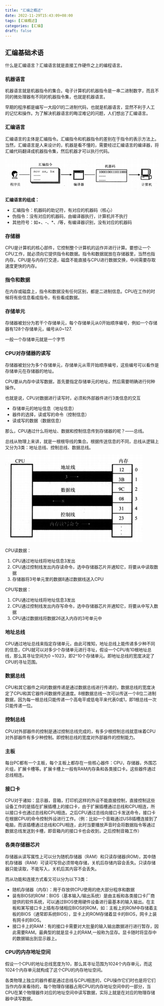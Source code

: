 ```yaml
---
title: "汇编之概述"
date: 2022-11-29T15:43:09+08:00
tags: [汇编概述]
categories: [汇编]
draft: false
---
```


## 汇编基础术语

什么是汇编语言？汇编语言就是直接工作硬件之上的编程语言。

### 机器语言

机器语言就是机器指令的集合。电子计算机的机器指令是一串二进制数字，而且不同的微处理器有不同的机器指令集，也就是机器语言。

早期的程序都是编写一大段01的二进制代码，也就是机器语言，显然不利于人工的记忆和操作。为了解决机器语言的晦涩难记的问题，人们想出了汇编语言。

### 汇编语言

汇编语言的主体是汇编指令。汇编指令和机器指令的差别在于指令的表示方法上。当然，汇编语言是人来设计的，机器是看不懂的，需要经过汇编语言的编译器，将汇编代码翻译成机器指令集，然后机器才可以执行代码。

![](https://raw.githubusercontent.com/cold-bin/img-for-cold-bin-blog/master/img/20221129200848.png)

**汇编语言的组成：**

- 汇编指令：机器码的助记符，有对应的机器码（核心）
- 伪指令：没有对应的机器码，由编译器执行，计算机并不执行
- 其他符号：如+、-、*、/等，有编译器识别，没有对应的机器码

### 存储器

CPU是计算机的核心部件，它控制整个计算机的运作并进行计算。要想让一个CPU工作，就必须向它提供指令和数据。指令和数据就放在存储器里，当然也指内存。CPU是与内存打交道，磁盘不能直接与CPU进行数据交换，中间需要存取速度更快的内存。

### 指令和数据

在内存或磁盘上，指令和数据没有任何区别，都是二进制信息。CPU在工作的时候将有些信息看成指令，有些看成数据。

### 存储单元

存储器被划分为若干个存储单元，每个存储单元从0开始顺序编号，例如一个存储器有128个存储单元，编号从0~127.

一般一个存储单元就是一个字节

### CPU对存储器的读写

存储器被划分为多个存储单元，存储单元从零开始顺序编号，这些编号可以看作是存储单元在存储器的地址。

CPU要从内存中读写数据，首先要指定存储单元的地址，然后需要明确进行何种操作。

也就是说，CPU对数据进行读写时，必须和外部器件进行3类信息的交互

- 存储单元的地址信息（地址信息）
- 器件的选择，读或写的命令（控制信息）
- 读或写的数据（数据信息）

那么，CPU通过什么将地址、数据和控制信息传到存储器的呢？——总线。

总线从物理上来讲，就是一根根导线的集合。根据传送信息的不同，总线从逻辑上又分为3类：地址总线、控制总线、数据总线。

![image-20221129205642312](https://raw.githubusercontent.com/cold-bin/img-for-cold-bin-blog/master/img/image-20221129205642312.png)

CPU读数据：

1. CPU通过地址线将地址信息3发出
2. CPU通过控制线发出内存读命令，选中存储器芯片并通知它，将要从中读取数据
3. 存储器将3号单元里的数据8通过数据线送入CPU

CPU写数据：

1. CPU通过地址线将地址信息3发出
2. CPU通过控制线发出内存写命令，选中存储器芯片并通知它，将要从中写入数据
3. CPU通过数据线将数据26送入内存的3号单元中

### 地址总线

CPU通过地址总线来指定存储单元，由此可推知，地址总线上能传递多少种不同的信息，CPU就可以对多少个存储单元进行寻址，假设一个CPU有10根地址总线，那么其寻址空间为0 ~1023，即2^10个存储单元。即地址总线的宽度决定了CPU的寻址范围。

### 数据总线

CPU和其它器件之间的数据传递是通过数据总线进行传递的，数据总线的宽度决定了CPU和其它器件间数据传送速度。8根数据总线一次可以传送一个8位二进制数据，因为每一根总线只能传递一个高电平或低电平来代表0或1，即1根总线一次只能传递一位。

### 控制总线

CPU对外部器件的控制是通过控制总线完成的，有多少根控制总线就意味着CPU对外部器件有多少种控制。即控制总线的宽度对外部器件的控制能力。

### 主板

每台PC都有一个主板，每个主板上都存在一些核心器件：CPU，存储器，外围芯片组，扩展卡槽等。扩展卡槽上一般有RAM内存条和各类接口卡。这些器件通过总线相连。

### 接口卡

CPU对于诸如：显示器，音箱，打印机这样的外设不能直接控制，直接控制这些设备工作的是插在扩展插槽上的接口卡，由于扩展插槽通过总线和CPU相连，所以接口卡也通过总线和CPU相连。之后CPU通过总线向接口卡发送命令，接口卡在根据CPU的命令控制外设进行工作。（例：比如一个音箱通过USB插槽连接到了电脑，而该插槽通过总线和CPU相连，此时当要播放声音时会将数据指令等通过数据总线发送到卡槽，即音箱内的接口卡也会收到，之后控制音箱工作）

### 各类存储器芯片

存储器从读写属性上可以分为随机存储器（RAM）和只读存储器(ROM)，其中随机存储器（RAM）可读可写但必须带电存储，关机后存储内容会丢失。只读存储器只能读取，不能写入，关机后其内容不会丢失。

而从功能和连接方式看又可以分为以下3类：

- 随机存储器（内存）：用于存放供CPU使用的绝大部分程序和数据
- 装有BIOS的ROM：BIOS（基本输入/输出系统）是由主板和各类接口卡厂商提供的软件系统，可以通过BIOS使用硬件设备进行最基本的输入输出。在主板和某写接口卡上插有存储相应BIOS的ROM，如：主板上的ROM中存储着主板的BIOS（通常即系统BIOS），显卡上的ROM存储着显卡的BIOS，网卡上装有网卡的BIOS。
- 接口卡上的RAM：有的接口卡需要对大批量的输入输出数据进行进行暂存，因此需要RAM。最典型的就是显卡上的RAM,一般称为显存。显卡随时将显存中的数据输出到显示器上。

### CPU的内存地址空间

假设一个CPU的地址总线宽度为10，那么其寻址范围为1024个内存单元，而这1024个内存单元就构成了这个CPU的内存地址空间。

各类物理上独立的器件都是通过总线与CPU相连的，CPU操作它们时也是将它们当作内存来看待的，每个物理存储器占用CPU的内存地址空间中的一部分，当CPU在某个物理器件对应的地址空间中读写数据，实际上就是在对应的物理存储器中读写数据。
